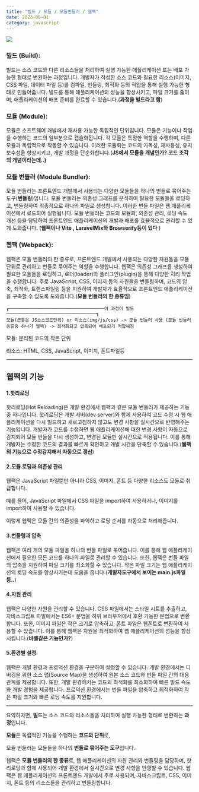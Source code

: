 ```yaml
---
title: "빌드 / 모듈 / 모듈번들러 / 웹팩"
date: 2023-06-01
category: javascript
---
```


![](/storage/20230601235918808115.jpg)

### 빌드 (Build):

빌드는 소스 코드와 다른 리소스들을 처리하여 실행 가능한 애플리케이션 또는 배포 가능한 형태로 변환하는 과정입니다. 개발자가 작성한 소스 코드와 필요한 리소스(이미지, CSS 파일, 데이터 파일 등)를 컴파일, 번들링, 최적화 등의 작업을 통해 실행 가능한 형태로 만들어줍니다. 빌드를 통해 애플리케이션의 성능을 향상시키고, 파일 크기를 줄이며, 애플리케이션의 배포 준비를 완료할 수 있습니다.(**과정을 빌드라고 함**)

### 모듈 (Module):

모듈은 소프트웨어 개발에서 재사용 가능한 독립적인 단위입니다. 모듈은 기능이나 작업을 수행하는 코드의 일부분으로 캡슐화됩니다. 각 모듈은 특정한 역할을 수행하며, 다른 모듈과 독립적으로 작동할 수 있습니다. 이러한 모듈화는 코드의 가독성, 재사용성, 유지보수성을 향상시키고, 개발 과정을 단순화합니다.(**JS에서 모듈을 개념인가? 코드 조각의 개념이라는데..)**

### 모듈 번들러 (Module Bundler):

모듈 번들러는 프론트엔드 개발에서 사용되는 다양한 모듈들을 하나의 번들로 묶어주는 도구(**번들링**)입니다. 모듈 번들러는 의존성 그래프를 분석하여 필요한 모듈들을 로딩하고, 번들링하여 최종적으로 하나의 파일로 생성합니다. 이러한 번들 파일은 웹 애플리케이션에서 로드되어 실행됩니다. 모듈 번들러는 코드의 모듈화, 의존성 관리, 로딩 속도 개선 등을 담당하여 프론트엔드 애플리케이션의 개발과 배포를 효율적으로 관리할 수 있게 도와줍니다. (**웹팩이나 Vite , LaravelMix와 Browserify등이 있다** )

### 웹팩 (Webpack):

웹팩은 모듈 번들러의 한 종류로, 프론트엔드 개발에서 사용되는 다양한 자원들을 모듈 단위로 관리하고 번들로 묶어주는 역할을 수행합니다. 웹팩은 의존성 그래프를 생성하여 필요한 모듈들을 로딩하고, 로더(loader)와 플러그인(plugin)을 통해 다양한 처리 작업을 수행합니다. 주로 JavaScript, CSS, 이미지 등의 자원들을 번들링하며, 코드의 압축, 최적화, 트랜스파일링 등을 지원하여 개발자가 효율적으로 프론트엔드 애플리케이션을 구축할 수 있도록 도와줍니다.(**모듈 번들러의 한 종류임**)

```
┎────────────────────────────────────이 과정이 빌드──────────────────────────────────┓
모듈(큰틀은 JS소스코드단위) or 리소스(img/js/css) -> 모듈 번들러 사용 (모듈 번들러 종류중 하나가 웹팩) -> 최적화되고 압축되어 배포되기 적합해짐
```

모듈: 분리된 코드의 작은 단위

리소스: HTML, CSS, JavaScript, 이미지, 폰트파일등

---

## 웹팩의 기능

#### 1.핫리로딩

핫리로딩(Hot Reloading)은 개발 환경에서 웹팩과 같은 모듈 번들러가 제공하는 기능 중 하나입니다. 핫리로딩은 개발 서버(dev server)와 함께 사용하여 코드 수정 시 웹 애플리케이션을 다시 빌드하고 새로고침하지 않고도 변경 사항을 실시간으로 반영해주는 기능입니다. 개발자가 코드를 수정하면 웹 애플리케이션에 대한 변경 사항이 자동으로 감지되어 모듈 번들을 다시 생성하고, 변경된 모듈만 실시간으로 적용됩니다. 이를 통해 개발자는 수정한 코드의 결과를 빠르게 확인하고 개발 시간을 단축할 수 있습니다.(**웹팩의 기능으로 수정감지해서 자동으로 갱신**)

#### 2.모듈 로딩과 의존성 관리

웹팩은 JavaScript 파일뿐만 아니라 CSS, 이미지, 폰트 등 다양한 리소스도 모듈로 취급합니다.

예를 들어, JavaScript 파일에서 CSS 파일을 import하여 사용하거나, 이미지를 import하여 사용할 수 있습니다.

이렇게 웹팩은 모듈 간의 의존성을 파악하고 로딩 순서를 자동으로 처리해줍니다.

#### 3.번들링과 압축

웹팩은 여러 개의 모듈 파일을 하나의 번들 파일로 묶어줍니다. 이를 통해 웹 애플리케이션에서 필요한 모든 코드를 하나의 파일로 관리할 수 있습니다. 또한, 웹팩은 번들 파일의 압축을 지원하여 파일 크기를 최소화할 수 있습니다. 작은 파일 크기는 웹 애플리케이션의 로딩 속도를 향상시키는데 도움을 줍니다.(**개발자도구에서 보이는 main.js파일등..**)

#### 4.자원 관리

웹팩은 다양한 자원을 관리할 수 있습니다. CSS 파일에서는 스타일 시트를 추출하고, 자바스크립트 파일에서는 ES6+ 문법을 하위 브라우저에서 호환 가능한 문법으로 변환합니다. 또한, 이미지 파일은 작은 크기로 압축하고, 폰트 파일은 웹폰트로 변환하여 사용할 수 있습니다. 이를 통해 웹팩은 자원을 최적화하여 웹 애플리케이션의 성능을 향상시킵니다.(**바벨같은 기능인가?**)

#### 5.환경별 설정

웹팩은 개발 환경과 프로덕션 환경을 구분하여 설정할 수 있습니다. 개발 환경에서는 디버깅을 위한 소스 맵(Source Map)을 생성하여 원본 소스 코드와 번들 파일 간의 대응 관계를 제공합니다. 또한, 개발 환경에서는 코드의 최적화를 최소화하여 빠른 빌드 속도와 개발 경험을 제공합니다. 프로덕션 환경에서는 번들 파일을 압축하고 최적화하여 작은 파일 크기와 빠른 로딩 속도를 지원합니다.

---

요약하자면, **빌드**는 소스 코드와 리소스들을 처리하여 실행 가능한 형태로 변환하는 **과정**입니다.

**모듈**은 독립적인 기능을 수행하는 **코드의 단위**로,

모듈 번들러는 모듈들을 하나의 **번들로 묶어주는 도구**입니다.

웹팩은 **모듈 번들러의 한 종류**로, 웹 애플리케이션의 자원 관리와 번들링을 담당하며, 핫리로딩과 함께 사용되어 개발 환경에서 실시간으로 변경 사항을 반영할 수 있습니다. 웹팩은 웹 애플리케이션의 프론트엔드 개발에서 주로 사용되며, 자바스크립트, CSS, 이미지, 폰트 등의 리소스들을 관리하고 번들링합니다.

